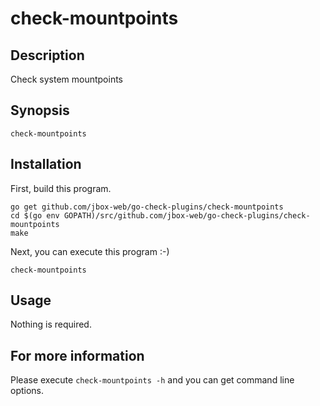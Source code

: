 # check-mountpoints

## Description
Check system mountpoints


## Synopsis
```
check-mountpoints
```

## Installation

First, build this program.

```
go get github.com/jbox-web/go-check-plugins/check-mountpoints
cd $(go env GOPATH)/src/github.com/jbox-web/go-check-plugins/check-mountpoints
make
```

Next, you can execute this program :-)

```
check-mountpoints
```

## Usage

Nothing is required.

## For more information

Please execute `check-mountpoints -h` and you can get command line options.
